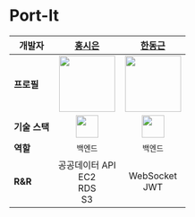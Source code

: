 # Port-It

| **개발자** | [홍시은](https://github.com/hdg5639) | [한동근](https://github.com/Babsang0826) |
|-----------|:------------------------:|:---------------------------:|
| **프로필** | <img src="https://avatars.githubusercontent.com/u/63907578?v=4" width="100"/> | <img src="https://avatars.githubusercontent.com/u/128709695?s=400&u=1e67683655246f12e26a2c7aeaa2a9976b00b7c1&v=4" width="100"/> |
| **기술 스택** | <img src="https://www.vectorlogo.zone/logos/springio/springio-icon.svg" width="40" height="40"/> | <img src="https://www.vectorlogo.zone/logos/springio/springio-icon.svg" width="40" height="40"/> |
| **역할** | `백엔드` | `백엔드` |
| **R&R** | 공공데이터 API<br>EC2<br>RDS<br>S3 | WebSocket<br>JWT |
